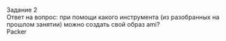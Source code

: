 Задание 2 \
Ответ на вопрос: при помощи какого инструмента (из разобранных на прошлом занятии) можно создать свой образ ami?\
Packer

